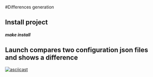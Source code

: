 #Differences generation

## Install project
##### make install

## Launch compares two configuration json files and shows a difference
[![asciicast](https://asciinema.org/a/makc0E1gxUSpF20p3PmRsK60k.svg)](https://asciinema.org/a/makc0E1gxUSpF20p3PmRsK60k)
